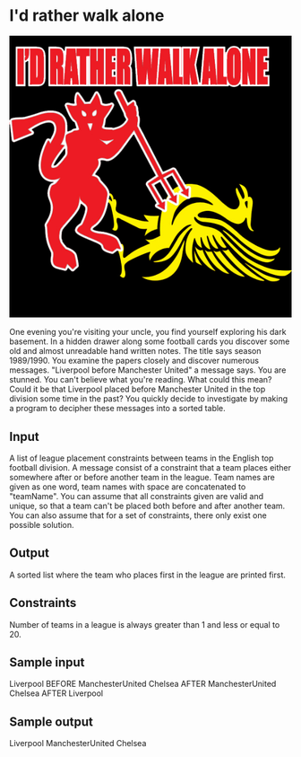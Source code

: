 # I'd rather walk alone
 ![](../images/walkalone.jpg)

One evening you're visiting your uncle, you find yourself exploring his dark basement. In a hidden drawer along some football cards you discover some old and almost unreadable hand written notes.
The title says season 1989/1990.
You examine the papers closely and discover numerous messages. "Liverpool before Manchester United" a message says. You are stunned.
You can't believe what you're reading. What could this mean? Could it be that Liverpool placed before Manchester United in the top division some time in the past?
You quickly decide to investigate by making a program to decipher these messages into a sorted table.

## Input
A list of league placement constraints between teams in the English top football division. A message consist of a constraint that a team places either somewhere after or before another team in the league.  Team names are given as one word, team names with space are concatenated to "teamName".
You can assume that all constraints given are valid and unique, so that a team can't be placed both before and after another team. You can also assume that for a set of constraints, there only exist one possible solution.

## Output
A sorted list where the team who places first in the league are printed first.

## Constraints
Number of teams in a league is always greater than 1 and less or equal to 20.

## Sample input
Liverpool BEFORE ManchesterUnited
Chelsea AFTER ManchesterUnited
Chelsea AFTER Liverpool


## Sample output
Liverpool
ManchesterUnited
Chelsea

